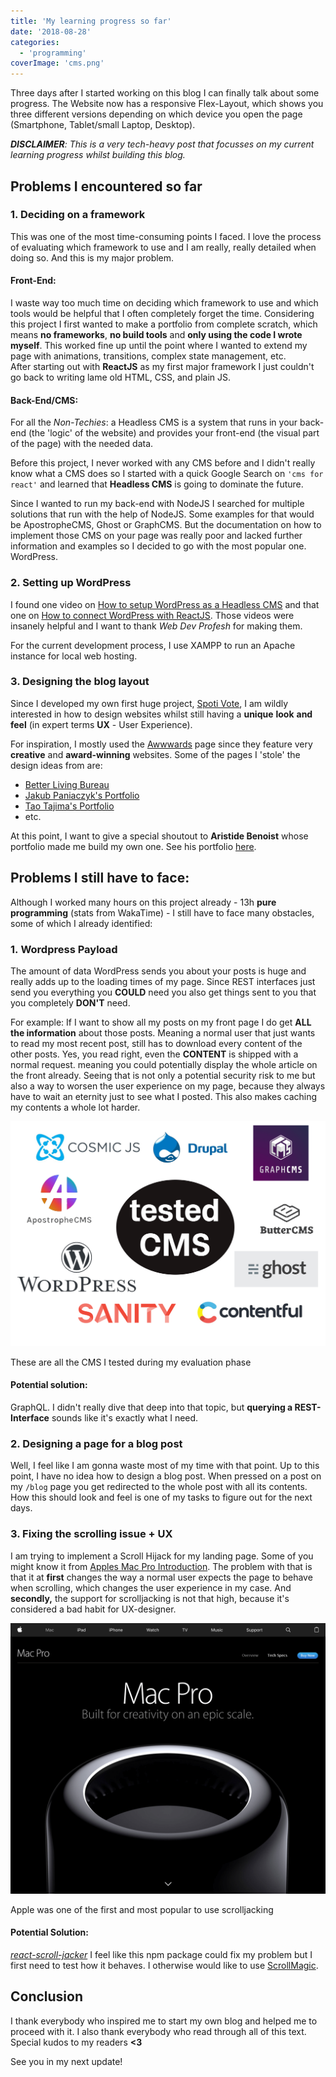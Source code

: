 ```yaml
---
title: 'My learning progress so far'
date: '2018-08-28'
categories:
  - 'programming'
coverImage: 'cms.png'
---
```


Three days after I started working on this blog I can finally talk about some progress. The Website now has a responsive Flex-Layout, which shows you three different versions depending on which device you open the page (Smartphone, Tablet/small Laptop, Desktop).

_**DISCLAIMER**: This is a very tech-heavy post that focusses on my current learning progress whilst building this blog._

## Problems I encountered so far

### 1\. Deciding on a framework

This was one of the most time-consuming points I faced. I love the process of evaluating which framework to use and I am really, really detailed when doing so. And this is my major problem.

#### Front-End:

I waste way too much time on deciding which framework to use and which tools would be helpful that I often completely forget the time. Considering this project I first wanted to make a portfolio from complete scratch, which means **no frameworks**, **no build tools** and **only using the code I wrote myself**. This worked fine up until the point where I wanted to extend my page with animations, transitions, complex state management, etc.  
After starting out with **ReactJS** as my first major framework I just couldn't go back to writing lame old HTML, CSS, and plain JS.

#### Back-End/CMS: 

For all the _Non-Techies_: a Headless CMS is a system that runs in your back-end (the 'logic' of the website) and provides your front-end (the visual part of the page) with the needed data.

Before this project, I never worked with any CMS before and I didn't really know what a CMS does so I started with a quick Google Search on `'cms for react'` and learned that **Headless CMS** is going to dominate the future.

Since I wanted to run my back-end with NodeJS I searched for multiple solutions that run with the help of NodeJS. Some examples for that would be ApostropheCMS, Ghost or GraphCMS. But the documentation on how to implement those CMS on your page was really poor and lacked further information and examples so I decided to go with the most popular one. WordPress.

### 2\. Setting up WordPress

I found one video on [How to setup WordPress as a Headless CMS](https://www.youtube.com/watch?v=FXJYwsJmOJQ) and that one on [How to connect WordPress with ReactJS](https://www.youtube.com/watch?v=fupZ5WTvkMo). Those videos were insanely helpful and I want to thank _Web Dev Profesh_ for making them.

For the current development process, I use XAMPP to run an Apache instance for local web hosting.

### 3\. Designing the blog layout

Since I developed my own first huge project, [Spoti Vote](https://spoti-vote.com/), I am wildly interested in how to design websites whilst still having a **unique** **look** **and feel** (in expert terms **UX** - User Experience).

For inspiration, I mostly used the [Awwwards](https://www.awwwards.com/) page since they feature very **creative** and **award-winning** websites. Some of the pages I 'stole' the design ideas from are:

- [Better Living Bureau](https://betttter.com/)
- [Jakub Paniaczyk's Portfolio](https://madeinc.co/)
- [Tao Tajima's Portfolio](http://taotajima.jp/works/)
- etc.

At this point, I want to give a special shoutout to **Aristide Benoist** whose portfolio made me build my own one. See his portfolio [here](https://aristidebenoist.com).

## Problems I still have to face:

Although I worked many hours on this project already - 13h **pure programming** (stats from WakaTime) - I still have to face many obstacles, some of which I already identified:

### 1. Wordpress Payload

The amount of data WordPress sends you about your posts is huge and really adds up to the loading times of my page. Since REST interfaces just send you everything you **COULD** need you also get things sent to you that you completely **DON'T** need.

For example: If I want to show all my posts on my front page I do get **ALL the information** about those posts. Meaning a normal user that just wants to read my most recent post, still has to download every content of the other posts. Yes, you read right, even the **CONTENT** is shipped with a normal request. meaning you could potentially display the whole article on the front already. Seeing that is not only a potential security risk to me but also a way to worsen the user experience on my page, because they always have to wait an eternity just to see what I posted. This also makes caching my contents a whole lot harder.

![](images/cms.png)

These are all the CMS I tested during my evaluation phase

#### Potential solution:

GraphQL. I didn't really dive that deep into that topic, but **querying a REST-Interface** sounds like it's exactly what I need.

### 2\. Designing a page for a blog post

Well, I feel like I am gonna waste most of my time with that point. Up to this point, I have no idea how to design a blog post. When pressed on a post on my `/blog` page you get redirected to the whole post with all its contents. How this should look and feel is one of my tasks to figure out for the next days.

### 3\. Fixing the scrolling issue + UX

I am trying to implement a Scroll Hijack for my landing page. Some of you might know it from [Apples Mac Pro Introduction](https://www.apple.com/mac-pro/). The problem with that is that it at **first** changes the way a normal user expects the page to behave when scrolling, which changes the user experience in my case. And **secondly,** the support for scrolljacking is not that high, because it's considered a bad habit for UX-designer.

![](images/www.apple_.com_mac-pro_.png)

Apple was one of the first and most popular to use scrolljacking

#### Potential Solution:

[_react-scroll-jacker_](https://github.com/horizon0708/react-scroll-jacker) I feel like this npm package could fix my problem but I first need to test how it behaves. I otherwise would like to use [ScrollMagic](http://scrollmagic.io).

## Conclusion

I thank everybody who inspired me to start my own blog and helped me to proceed with it. I also thank everybody who read through all of this text. Special kudos to my readers **<3**

See you in my next update!
